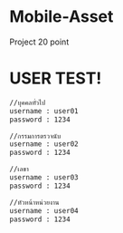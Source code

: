 # Mobile-Asset
Project 20 point


# USER TEST!
```sh
//บุคคลทั่วไป
username : user01
password : 1234

//กรรมการตรวจนับ
username : user02
password : 1234

//เลขา
username : user03
password : 1234

//หัวหน้าหน่วยงาน
username : user04
password : 1234
```